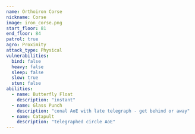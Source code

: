 ```yaml
---
name: Orthoiron Corse
nickname: Corse
image: iron_corse.png
start_floor: 81
end_floor: 84
patrol: true
agro: Proximity
attack_type: Physical
vulnerabilities:
  bind: false
  heavy: false
  sleep: false
  slow: true
  stun: false
abilities:
  - name: Butterfly Float
    description: "instant"
  - name: Glass Punch
    description: "conal AoE with late telegraph - get behind or away"
  - name: Catapult
    description: "telegraphed circle AoE"
---
```

